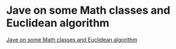 # Jave on some Math classes and Euclidean algorithm
[Jave on some Math classes and Euclidean algorithm](https://aiwithcloud.com/2022/09/16/jave_on_some_math_classes_and_euclidean_algorithm/)